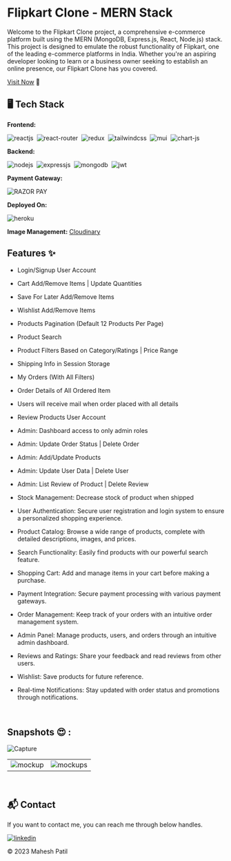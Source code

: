 # Flipkart Clone - MERN Stack
Welcome to the Flipkart Clone project, a comprehensive e-commerce platform built using the MERN (MongoDB, Express.js, React, Node.js) stack. This project is designed to emulate the robust functionality of Flipkart, one of the leading e-commerce platforms in India. Whether you're an aspiring developer looking to learn or a business owner seeking to establish an online presence, our Flipkart Clone has you covered.

[Visit Now](https://flipkart-clone-ui.vercel.app/) 🚀

## 🖥️ Tech Stack
**Frontend:**

![reactjs](https://img.shields.io/badge/React-20232A?style=for-the-badge&logo=react&logoColor=61DAFB)&nbsp;
![react-router](https://img.shields.io/badge/React_Router-CA4245?style=for-the-badge&logo=react-router&logoColor=white)&nbsp;
![redux](https://img.shields.io/badge/Redux-593D88?style=for-the-badge&logo=redux&logoColor=white)&nbsp;
![tailwindcss](https://img.shields.io/badge/Tailwind_CSS-38B2AC?style=for-the-badge&logo=tailwind-css&logoColor=white)&nbsp;
![mui](https://img.shields.io/badge/Material--UI-0081CB?style=for-the-badge&logo=material-ui&logoColor=white)&nbsp;
![chart-js](https://img.shields.io/badge/Chart.js-FF6384?style=for-the-badge&logo=chartdotjs&logoColor=white)&nbsp;

**Backend:**

![nodejs](https://img.shields.io/badge/Node.js-43853D?style=for-the-badge&logo=node.js&logoColor=white)&nbsp;
![expressjs](https://img.shields.io/badge/Express.js-000000?style=for-the-badge&logo=express&logoColor=white)&nbsp;
![mongodb](https://img.shields.io/badge/MongoDB-4EA94B?style=for-the-badge&logo=mongodb&logoColor=white)&nbsp;
![jwt](	https://img.shields.io/badge/JWT-000000?style=for-the-badge&logo=JSON%20web%20tokens&logoColor=white)&nbsp;

**Payment Gateway:**

![RAZOR PAY](https://img.shields.io/badge/RazorPay-002970?style=for-the-badge&logo=razorpay&logoColor=00BAF2)

**Deployed On:**

![heroku](https://img.shields.io/badge/Heroku-430098?style=for-the-badge&logo=heroku&logoColor=white)

**Image Management:** [Cloudinary](https://cloudinary.com/)

## Features ✨
- Login/Signup User Account
- Cart Add/Remove Items | Update Quantities
- Save For Later Add/Remove Items
- Wishlist Add/Remove Items
- Products Pagination (Default 12 Products Per Page)
- Product Search
- Product Filters Based on Category/Ratings | Price Range
- Shipping Info in Session Storage
- My Orders (With All Filters)
- Order Details of All Ordered Item
- Users will receive mail when order placed with all details
- Review Products User Account
- Admin: Dashboard access to only admin roles
- Admin: Update Order Status | Delete Order
- Admin: Add/Update Products
- Admin: Update User Data | Delete User
- Admin: List Review of Product | Delete Review
- Stock Management: Decrease stock of product when shipped

- User Authentication: Secure user registration and login system to ensure a personalized shopping experience.
- Product Catalog: Browse a wide range of products, complete with detailed descriptions, images, and prices.
- Search Functionality: Easily find products with our powerful search feature.
- Shopping Cart: Add and manage items in your cart before making a purchase.
- Payment Integration: Secure payment processing with various payment gateways.
- Order Management: Keep track of your orders with an intuitive order management system.
- Admin Panel: Manage products, users, and orders through an intuitive admin dashboard.
- Reviews and Ratings: Share your feedback and read reviews from other users.
- Wishlist: Save products for future reference.
- Real-time Notifications: Stay updated with order status and promotions through notifications.

<br/>

## Snapshots 😍 :

![Capture](https://github.com/maheshpatil132/flipkart-clone/assets/92781925/7380a3e4-78ba-4688-8f96-3aefe0cebc84)

<table>
<!--   <tr>
    <td><img src="https://user-images.githubusercontent.com/64949957/153995383-367cbcc0-cce5-4523-a999-b8d92e44d6ab.jpg" alt="mockup" /></td>
    <td><img src="https://user-images.githubusercontent.com/64949957/153995406-45e36cbc-8d42-4416-b23a-08ad592e4ebc.jpg" alt="mockups" /></td>
  </tr> -->
  <tr>
    <td><img src="https://github.com/maheshpatil132/flipkart-clone/assets/92781925/7380a3e4-78ba-4688-8f96-3aefe0cebc84" alt="mockup" /></td>
    <td><img src="https://github.com/maheshpatil132/flipkart-clone/assets/92781925/98761b26-edf8-4062-b810-39efb280334e" alt="mockups" /></td>
  </tr>

</table>

<br/>

<h2>📬 Contact</h2>

If you want to contact me, you can reach me through below handles.

[![linkedin](https://img.shields.io/badge/LinkedIn-0077B5?style=for-the-badge&logo=linkedin&logoColor=white)](https://www.linkedin.com/in/mahesh-patil-bb4ba5218/)

© 2023 Mahesh Patil
